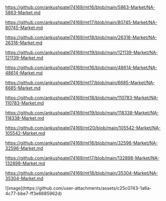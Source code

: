 <p><a href="https://github.com/ankushpatel74169/mt16/blob/main/5863-Market/NA-5863-Market.md">https://github.com/ankushpatel74169/mt16/blob/main/5863-Market/NA-5863-Market.md</a></p><p><a href="https://github.com/ankushpatel74169/mt17/blob/main/80745-Market/NA-80745-Market.md">https://github.com/ankushpatel74169/mt17/blob/main/80745-Market/NA-80745-Market.md</a></p><p><a href="https://github.com/ankushpatel74169/mt18/blob/main/26318-Market/NA-26318-Market.md">https://github.com/ankushpatel74169/mt18/blob/main/26318-Market/NA-26318-Market.md</a></p><p><a href="https://github.com/ankushpatel74169/mt19/blob/main/121139-Market/NA-121139-Market.md">https://github.com/ankushpatel74169/mt19/blob/main/121139-Market/NA-121139-Market.md</a></p><p><a href="https://github.com/ankushpatel74169/mt16/blob/main/48614-Market/NA-48614-Market.md">https://github.com/ankushpatel74169/mt16/blob/main/48614-Market/NA-48614-Market.md</a></p><p><a href="https://github.com/ankushpatel74169/mt17/blob/main/6685-Market/NA-6685-Market.md">https://github.com/ankushpatel74169/mt17/blob/main/6685-Market/NA-6685-Market.md</a></p><p><a href="https://github.com/ankushpatel74169/mt18/blob/main/110783-Market/NA-110783-Market.md">https://github.com/ankushpatel74169/mt18/blob/main/110783-Market/NA-110783-Market.md</a></p><p><a href="https://github.com/ankushpatel74169/mt19/blob/main/118338-Market/NA-118338-Market.md">https://github.com/ankushpatel74169/mt19/blob/main/118338-Market/NA-118338-Market.md</a></p><p><a href="https://github.com/ankushpatel74169/mt20/blob/main/105542-Market/NA-105542-Market.md">https://github.com/ankushpatel74169/mt20/blob/main/105542-Market/NA-105542-Market.md</a></p><p><a href="https://github.com/ankushpatel74169/mt16/blob/main/32596-Market/NA-32596-Market.md">https://github.com/ankushpatel74169/mt16/blob/main/32596-Market/NA-32596-Market.md</a></p><p><a href="https://github.com/ankushpatel74169/mt17/blob/main/132898-Market/NA-132898-Market.md">https://github.com/ankushpatel74169/mt17/blob/main/132898-Market/NA-132898-Market.md</a></p><p><a href="https://github.com/ankushpatel74169/mt18/blob/main/35304-Market/NA-35304-Market.md">https://github.com/ankushpatel74169/mt18/blob/main/35304-Market/NA-35304-Market.md</a></p>
![image](https://github.com/user-attachments/assets/c25c0743-1a6a-4c77-bbe7-ff3e6685962d)
